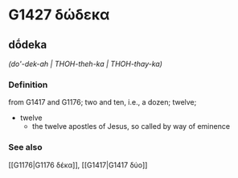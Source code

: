 # G1427 δώδεκα

## dṓdeka

_(do'-dek-ah | THOH-theh-ka | THOH-thay-ka)_

### Definition

from G1417 and G1176; two and ten, i.e., a dozen; twelve; 

- twelve
  - the twelve apostles of Jesus, so called by way of eminence

### See also

[[G1176|G1176 δέκα]], [[G1417|G1417 δύο]]
